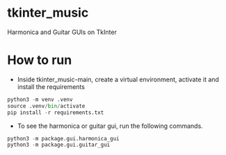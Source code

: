 # tkinter_music
Harmonica and Guitar GUIs on TkInter


# How to run

- Inside tkinter_music-main, create a virtual environment, activate it and install the requirements
```python
python3 -m venv .venv 
source .venv/bin/activate
pip install -r requirements.txt
```

- To see the harmonica or guitar gui, run the following commands. 

```python
python3 -m package.gui.harmonica_gui
python3 -m package.gui.guitar_gui
```
